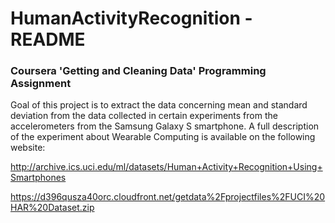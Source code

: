 # HumanActivityRecognition - README

### Coursera 'Getting and Cleaning Data' Programming Assignment

Goal of this project is to extract the data concerning mean and standard deviation from the data collected in certain experiments from the accelerometers from the Samsung Galaxy S smartphone. A full description of the experiment about Wearable Computing is available on the following website:

http://archive.ics.uci.edu/ml/datasets/Human+Activity+Recognition+Using+Smartphones


https://d396qusza40orc.cloudfront.net/getdata%2Fprojectfiles%2FUCI%20HAR%20Dataset.zip
